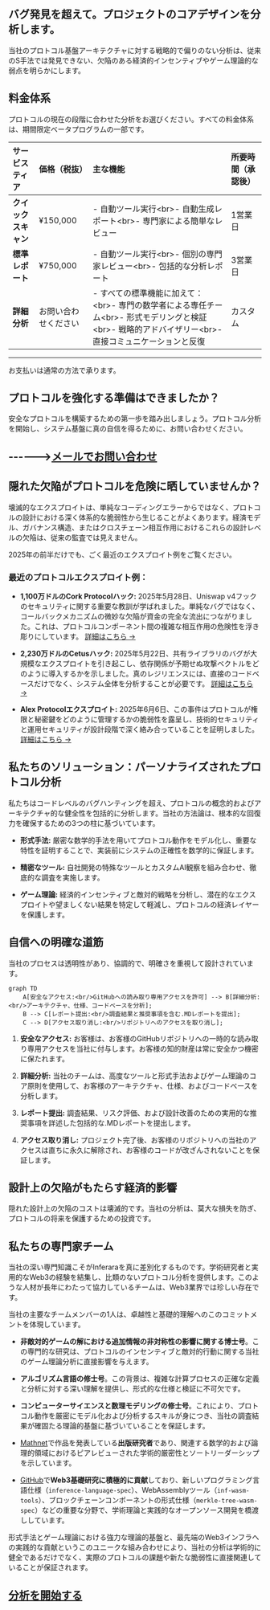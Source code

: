 ## バグ発見を超えて。プロジェクトのコアデザインを分析します。

当社のプロトコル基盤アーキテクチャに対する戦略的で偏りのない分析は、従来のS手法では発見できない、欠陥のある経済的インセンティブやゲーム理論的な弱点を明らかにします。

## 料金体系

プロトコルの現在の段階に合わせた分析をお選びください。すべての料金体系は、期間限定ベータプログラムの一部です。

| サービスティア      | 価格（税抜）    | 主な機能                                                                                                                                                                                                                                                             | 所要時間（承認後） |
| :---------------- | :---------- | :----------------------------------------------------------------------------------------------------------------------------------------------------------------------------------------------------------------------------------------------------------------------- | :----------------- |
| **クイックスキャン** | ¥150,000    | - 自動ツール実行\<br\>- 自動生成レポート\<br\>- 専門家による簡単なレビュー                                                                                                                                                                                   | 1営業日           |
| **標準レポート** | ¥750,000    | - 自動ツール実行\<br\>- 個別の専門家レビュー\<br\>- 包括的な分析レポート                                                                                                                                                                 | 3営業日           |
| **詳細分析** | お問い合わせください | - すべての標準機能に加えて：\<br\>- 専門の数学者による専任チーム\<br\>- 形式モデリングと検証\<br\>- 戦略的アドバイザリー\<br\>- 直接コミュニケーションと反復                                                                                       | カスタム               |

-----

お支払いは通常の方法で承ります。

## プロトコルを強化する準備はできましたか？

安全なプロトコルを構築するための第一歩を踏み出しましょう。プロトコル分析を開始し、システム基盤に真の自信を得るために、お問い合わせください。

------>[メールでお問い合わせ](mailto:info@inferara.com)
---

## 隠れた欠陥がプロトコルを危険に晒していませんか？

壊滅的なエクスプロイトは、単純なコーディングエラーからではなく、プロトコルの設計における深く体系的な脆弱性から生じることがよくあります。経済モデル、ガバナンス構造、またはクロスチェーン相互作用におけるこれらの設計レベルの欠陥は、従来の監査では見えません。

2025年の前半だけでも、ごく最近のエクスプロイト例をご覧ください。

### 最近のプロトコルエクスプロイト例：

  * **1,100万ドルのCork Protocolハック:** 2025年5月28日、Uniswap v4フックのセキュリティに関する重要な教訓が学ばれました。単純なバグではなく、コールバックメカニズムの微妙な欠陥が資金の完全な流出につながりました。これは、プロトコルコンポーネント間の複雑な相互作用の危険性を浮き彫りにしています。
    [詳細はこちら →](https://dedaub.com/blog/the-11m-cork-protocol-hack-a-critical-lesson-in-uniswap-v4-hook-security/)

  * **2,230万ドルのCetusハック:** 2025年5月22日、共有ライブラリのバグが大規模なエクスプロイトを引き起こし、依存関係が予期せぬ攻撃ベクトルをどのように導入するかを示しました。真のレジリエンスには、直接のコードベースだけでなく、システム全体を分析することが必要です。
    [詳細はこちら →](https://www.merklescience.com/blog/hack-track-how-a-shared-library-bug-triggered-the-223m-cetus-hack)

  * **Alex Protocolエクスプロイト:** 2025年6月6日、この事件はプロトコルが権限と秘密鍵をどのように管理するかの脆弱性を露呈し、技術的セキュリティと運用セキュリティが設計段階で深く絡み合っていることを証明しました。
    [詳細はこちら →](https://www.onesafe.io/blog/alex-protocol-exploit-lessons-in-defi-security)

## 私たちのソリューション：パーソナライズされたプロトコル分析

私たちはコードレベルのバグハンティングを超え、プロトコルの概念的およびアーキテクチャ的な健全性を包括的に分析します。当社の方法論は、根本的な回復力を確保するための3つの柱に基づいています。

  * **形式手法:** 厳密な数学的手法を用いてプロトコル動作をモデル化し、重要な特性を証明することで、実装前にシステムの正確性を数学的に保証します。

  * **精密なツール:** 自社開発の特殊なツールとカスタムAI観察を組み合わせ、徹底的な調査を実施します。

  * **ゲーム理論:** 経済的インセンティブと敵対的戦略を分析し、潜在的なエクスプロイトや望ましくない結果を特定して軽減し、プロトコルの経済レイヤーを保護します。

## 自信への明確な道筋

当社のプロセスは透明性があり、協調的で、明確さを重視して設計されています。

```mermaid
graph TD
    A[安全なアクセス:<br/>GitHubへの読み取り専用アクセスを許可] --> B[詳細分析:<br/>アーキテクチャ、仕様、コードベースを分析];
    B --> C[レポート提出:<br/>調査結果と推奨事項を含む.MDレポートを提出];
    C --> D[アクセス取り消し:<br/>リポジトリへのアクセスを取り消し];
```

1.  **安全なアクセス:** お客様は、お客様のGitHubリポジトリへの一時的な読み取り専用アクセスを当社に付与します。お客様の知的財産は常に安全かつ機密に保たれます。

2.  **詳細分析:** 当社のチームは、高度なツールと形式手法およびゲーム理論のコア原則を使用して、お客様のアーキテクチャ、仕様、およびコードベースを分析します。

3.  **レポート提出:** 調査結果、リスク評価、および設計改善のための実用的な推奨事項を詳述した包括的な.MDレポートを提出します。

4.  **アクセス取り消し:** プロジェクト完了後、お客様のリポジトリへの当社のアクセスは直ちに永久に解除され、お客様のコードが改ざんされないことを保証します。

## 設計上の欠陥がもたらす経済的影響

隠れた設計上の欠陥のコストは壊滅的です。当社の分析は、莫大な損失を防ぎ、プロトコルの将来を保護するための投資です。

## 私たちの専門家チーム

当社の深い専門知識こそがInferaraを真に差別化するものです。学術研究者と実用的なWeb3の経験を結集し、比類のないプロトコル分析を提供します。このような人材が長年にわたって協力しているチームは、Web3業界では珍しい存在です。

当社の主要なチームメンバーの1人は、卓越性と基礎的理解へのこのコミットメントを体現しています。

  * **非敵対的ゲームの解における追加情報の非対称性の影響に関する博士号**。この専門的な研究は、プロトコルのインセンティブと敵対的行動に関する当社のゲーム理論分析に直接影響を与えます。

  * **アルゴリズム言語の修士号**。この背景は、複雑な計算プロセスの正確な定義と分析に対する深い理解を提供し、形式的な仕様と検証に不可欠です。

  * **コンピューターサイエンスと数理モデリングの修士号**。これにより、プロトコル動作を厳密にモデル化および分析するスキルが身につき、当社の調査結果が確固たる理論的基盤に基づいていることを保証します。

  * [Mathnet](https://www.mathnet.ru/php/person.phtml?option_lang=eng&personid=147678)で作品を発表している**出版研究者**であり、関連する数学的および論理的領域におけるピアレビューされた学術的厳密性とソートリーダーシップを示しています。

  * [GitHub](https://github.com/Inferara)で**Web3基礎研究に積極的に貢献**しており、新しいプログラミング言語仕様（`inference-language-spec`）、WebAssemblyツール（`inf-wasm-tools`）、ブロックチェーンコンポーネントの形式仕様（`merkle-tree-wasm-spec`）などの重要な分野で、学術理論と実践的なオープンソース開発を橋渡ししています。

形式手法とゲーム理論における強力な理論的基盤と、最先端のWeb3インフラへの実践的な貢献というこのユニークな組み合わせにより、当社の分析は学術的に健全であるだけでなく、実際のプロトコルの課題や新たな脆弱性に直接関連していることが保証されます。

## [分析を開始する](mailto:info@inferara.com)
